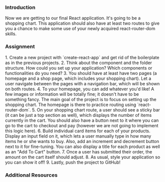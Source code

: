 ### Introduction

Now we are getting to our final React application. It's going to be a shopping chart.
This application should also have at least two routes to give you a chance to make some use of your newly acquired react-router-dom skills.

### Assignment

<div class="lesson-content__panel" markdown="1">
1. Create a new project with `create-react-app` and get rid of the boilerplate as in the previous projects.
2. Think about the component and the folder structure. How could you set up your application? Which components or functionalities do you need?
3. You should have at least have two pages (a homepage and a shop page, which includes your shopping chart). Let a user navigate between the pages with a navigation bar, which will be shown on both routes.
4. To your homepage, you can add whatever you'd like! A few images or information will be totally fine; it doesn't have to be something fancy. The main goal of the project is to focus on setting up the shopping chart. The homepage is there to practice routing using `react-router-dom`.
5. On your shopping chart route, a user should see a sticky bar (it can be just a top section as well), which displays the number of items currently in the cart. You should also have a button next to it where you can go to the cart to checkout and pay (however we are not going to implement this logic here).
6. Build individual card items for each of your products. Display an input field on it, which lets a user manually type in how many items he or she wants to buy. Also, add an increment and decrement button next to it for fine-tuning. You can also display a title for each product as well as an "Add To Cart" button.
7. Once a user has submitted their order, the amount on the cart itself should adjust.
8. As usual, style your application so you can show it off!
9. Lastly, push the project to GitHub!
</div>

### Additional Resources
